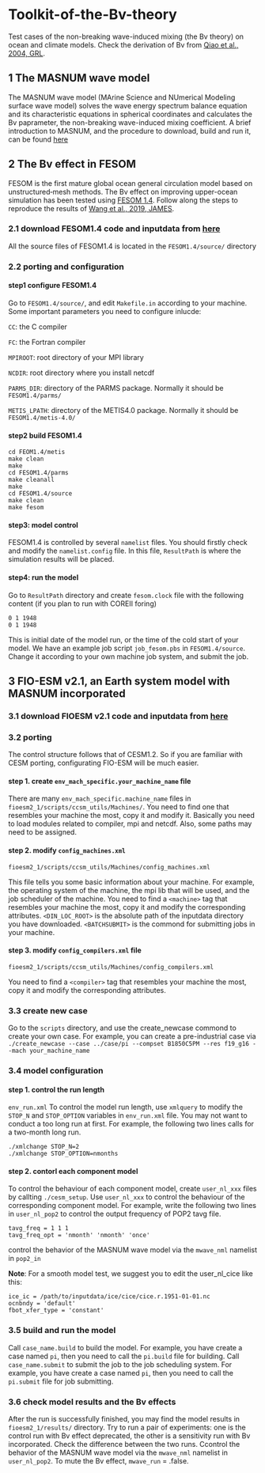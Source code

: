 # Toolkit-of-the-Bv-theory
Test cases of the non-breaking wave-induced mixing (the Bv theory) on ocean and climate models. Check the derivation of Bv from [Qiao et al., 2004, GRL](https://agupubs.onlinelibrary.wiley.com/doi/full/10.1029/2004GL019824).
## 1 The MASNUM wave model
The MASNUM wave model (MArine Science and NUmerical Modeling surface wave model) solves the wave energy spectrum balance equation and its characteristic equations in spherical coordinates and calculates the Bv paprameter, the non-breaking wave-induced mixing coefficient. A brief introduction to MASNUM, and the procedure to download, build and run it, can be found [here](http://fiocom.fio.org.cn/model/masnumwave/)
## 2 The Bv effect in FESOM
FESOM is the first mature global ocean general circulation model based on unstructured‐mesh methods. The Bv effect on improving upper-ocean simulation has been tested using [FESOM 1.4](https://fesom.de/models/fesom14/). Follow along the steps to reproduce the results of [Wang et al., 2019, JAMES](https://agupubs.onlinelibrary.wiley.com/doi/full/10.1029/2018MS001494).
### 2.1 download FESOM1.4 code and inputdata from [here](https://zenodo.org/record/7787601)
All the source files of FESOM1.4 is located in the `FESOM1.4/source/` directory
### 2.2 porting and configuration
#### step1 configure FESOM1.4
Go to `FESOM1.4/source/`, and edit `Makefile.in` according to your machine.
Some important parameters you need to configure inlucde:

`CC`: the C compiler

`FC`: the Fortran compiler

`MPIROOT`: root directory of your MPI library

`NCDIR`: root directory where you install netcdf

`PARMS_DIR`: directory of the PARMS package. Normally it should be `FESOM1.4/parms/`

`METIS_LPATH`: directory of the METIS4.0 package. Normally it should be `FESOM1.4/metis-4.0/`

#### step2 build FESOM1.4
```
cd FEOM1.4/metis
make clean
make
cd FESOM1.4/parms
make cleanall
make
cd FESOM1.4/source
make clean
make fesom
```
#### step3: model control
FESOM1.4 is controlled by several `namelist` files. You should firstly check and modify the `namelist.config` file. In this file, `ResultPath` is where the simulation results will be placed.
#### step4: run the model
Go to `ResultPath` directory and create `fesom.clock` file with the following content (if you plan to run with COREII foring)
```
0 1 1948
0 1 1948
```
This is initial date of the model run, or the time of the cold start of your model.
We have an example job script `job_fesom.pbs` in `FESOM1.4/source`. Change it according to your own machine job system, and submit the job.
## 3 FIO-ESM v2.1, an Earth system model with MASNUM incorporated
### 3.1 download FIOESM v2.1 code and inputdata from [here](https://zenodo.org/record/7787601)

### 3.2 porting
The control structure follows that of CESM1.2. So if you are familiar with CESM porting, configurating FIO-ESM will be much easier.
#### step 1. create `env_mach_specific.your_machine_name` file
There are many `env_mach_specific.machine_name` files in `fioesm2_1/scripts/ccsm_utils/Machines/`. You need to find one that resembles your machine the most, copy it and modify it. Basically you need to load modules related to compiler, mpi and netcdf. Also, some paths may need to be assigned.
#### step 2. modify `config_machines.xml`
```
fioesm2_1/scripts/ccsm_utils/Machines/config_machines.xml
```
This file tells you some basic information about your machine. For example, the operating system of the machine, the mpi lib that will be used, and the job scheduler of the machine. You need to find a `<machine>` tag that resembles your machine the most, copy it and modify the corresponding attributes.
`<DIN_LOC_ROOT>` is the absolute path of the inputdata directory you have downloaded.
`<BATCHSUBMIT>` is the commond for submitting jobs in your machine.

#### step 3. modify `config_compilers.xml` file
```
fioesm2_1/scripts/ccsm_utils/Machines/config_compilers.xml
```  
You need to find a `<compiler>` tag that resembles your machine the most, copy it and modify the corresponding attributes.
  
### 3.3 create new case
Go to the `scripts` directory, and use the create_newcase commond to create your own case.
For example, you can create a pre-industrial case via ```./create_newcase --case ../case/pi --compset B1850C5PM --res f19_g16 --mach your_machine_name```

### 3.4 model configuration
#### step 1. control the run length
`env_run.xml`
To control the model run length, use `xmlquery` to modify the `STOP_N` and `STOP_OPTION` variables in `env_run.xml` file. You may not want to conduct a too long run at first.
For example, the following two lines calls for a two-month long run.
```
./xmlchange STOP_N=2
./xmlchange STOP_OPTION=nmonths
```
#### step 2. contorl each component model
To control the behaviour of each component model, create `user_nl_xxx` files by callting `./cesm_setup`.
Use `user_nl_xxx` to control the behaviour of the corresponding component model.
For example, write the following two lines in `user_nl_pop2` to control the output frequency of POP2 tavg file.
```
tavg_freq = 1 1 1
tavg_freq_opt = 'nmonth' 'nmonth' 'once'
```
control the behavior of the MASNUM wave model via the `mwave_nml` namelist in `pop2_in`

**Note**: For a smooth model test, we suggest you to edit the user_nl_cice like this:
```
ice_ic = /path/to/inputdata/ice/cice/cice.r.1951-01-01.nc
ocnbndy = 'default'
fbot_xfer_type = 'constant'
```
### 3.5 build and run the model
Call `case_name.build` to build the model. For example, you have create a case named `pi`, then you need to call the `pi.build` file for building.
Call `case_name.submit` to submit the job to the job scheduling system. For example, you have create a case named `pi`, then you need to call the `pi.submit` file for job submitting.

### 3.6 check model results and the Bv effects
After the run is successfully finished, you may find the model results in `fioesm2_1/results/` directory.
Try to run a pair of experiments: one is the control run with Bv effect deprecated, the other is a sensitivity run with Bv incorporated. Check the difference between the two runs.
Ccontrol the behavior of the MASNUM wave model via the `mwave_nml` namelist in `user_nl_pop2`. To mute the Bv effect, `mwave_run` = .false.
